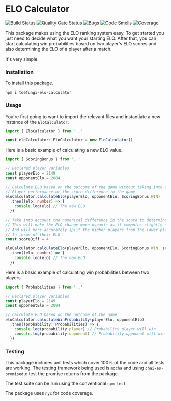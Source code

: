 # ELO Calculator
[![Build Status](https://travis-ci.org/ToeFungi/elo-calculator.svg?branch=master)](https://travis-ci.org/ToeFungi/elo-calculator)
[![Quality Gate Status](https://sonarcloud.io/api/project_badges/measure?project=elo-calculator&metric=alert_status)](https://sonarcloud.io/dashboard?id=elo-calculator)
[![Bugs](https://sonarcloud.io/api/project_badges/measure?project=elo-calculator&metric=bugs)](https://sonarcloud.io/dashboard?id=elo-calculator)
[![Code Smells](https://sonarcloud.io/api/project_badges/measure?project=elo-calculator&metric=code_smells)](https://sonarcloud.io/dashboard?id=elo-calculator)
[![Coverage](https://sonarcloud.io/api/project_badges/measure?project=elo-calculator&metric=coverage)](https://sonarcloud.io/dashboard?id=elo-calculator)

This package makes using the ELO ranking system easy. To get started you just need to decide what you want your starting 
ELO. After that, you can start calculating win probabilities based on two player's ELO scores and also determining the
ELO of a player after a match.

It's very simple.

### Installation
To install this package.

`npm i toefungi-elo-calculator`

### Usage
You're first going to want to import the relevant files and instantiate a new instance of the `EloCalculator`.
```typescript
import { EloCalculator } from '..'

const eloCalculator: EloCalculator = new EloCalculator()
```

Here is a basic example of calculating a new ELO value.
```typescript
import { ScoringBonus } from '..'

// Declared player variables
const playerElo = 2149
const opponentElo = 2084

// Calculate ELO based on the outcome of the game without taking into account 
// Player performance or the score difference in the game
eloCalculator.calculateElo(playerElo, opponentElo, ScoringBonus.WIN)
  .then((elo: number) => {
    console.log(elo) // The new ELO
  })
  
// Take into account the numerical difference in the score to determine the ELO
// This will make the ELO change more dynamic as it computes slightly differently
// And will more accurately split the higher players from the lower players
// In terms of their ELO
const scoreDiff = 4

eloCalculator.calculateElo(playerElo, opponentElo, ScoringBonus.WIN, scoreDiff)
  .then((elo: number) => {
    console.log(elo) // The new ELO
  })
```

Here is a basic example of calculating win probabilities between two players.
```typescript
import { Probabilities } from '..'

// Declared player variables
const playerElo = 2149
const opponentElo = 2084

// Calculate ELO based on the outcome of the game
eloCalculator.caluclateWinProbability(playerElo, opponentElo)
  .then((probability: Probabilities) => {
    console.log(probability.player) // Probability player will win
    console.log(probability.opponent) // Probability opponent will win
  })
```

### Testing
This package includes unit tests which cover 100% of the code and all tests are working. 
The testing framework being used is `mocha` and using `chai-as-promised`to test the promise returns from the package.

The test suite can be run using the conventional `npm test`

The package uses `nyc` for code coverage.
